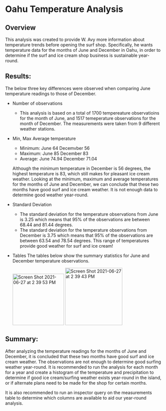 # Oahu Temperature Analysis
## Overview 

This analysis was created to provide W. Avy more information about temperature trends before opening the surf shop. Specifically, he wants temperature data for the months of June and December in Oahu, in order to determine if the surf and ice cream shop business is sustainable year-round.

## Results:

The below three key differences were observed when comparing June temperature readings to those of December.

- Number of observations
    - This analysis is based on a total of 1700 tempereature observatioins for the month of June, and 1517 temeperature observations for the month of December. The measurements were taken from 9 different weather stations.

- Min, Max Average temperature
    - Minimum: June 64 Decemvber 56
    - Maximum: June 85 December 83
    - Average: June 74.94 December 71.04

    Although the minimum temperature in December is 56 degrees, the highest temperature is 83, which still makes for pleasant ice cream weather. Looking at the         minimum, maximum and average temperatures for the months of June and December, we can conclude that these two months have good surf and ice cream weather. It is not    enough data to determine good weather year-round.

- Standard Deviation 
    - The standard deviation for the temperature observations from June is 3.25 which means that 95% of the observations are between 68.44 and 81.44 degrees.
    - The standard deviation for the temperature observations from December is 3.75 which means that 95% of the observations are between 63.54 and 78.54 degrees.
    This range of temperatures provide good weather for surf and ice cream!

- Tables
    The tables below show the summary statistics for June and December temperature observations.
    
    <img width="165" alt="Screen Shot 2021-06-27 at 2 39 53 PM" src="https://user-images.githubusercontent.com/17945476/123557156-5c92ff80-d75d-11eb-84f4-97bc8ccaed47.png">
    
    <img width="184" alt="Screen Shot 2021-06-27 at 2 39 43 PM" src="https://user-images.githubusercontent.com/17945476/123557160-60bf1d00-d75d-11eb-864e-28567110202c.png">



## Summary:
After analyzing the temperature readings for the months of June and December, it is concluded that these two months have good surf and ice cream weather. The observations are not enough to determine good surfing weather year-round. It is recommended to run the analysis for each month for a year and create a histogram of the temperature and precipitation to determine if good ice cream/surfing weather exists year-round in the island, or if alternate plans need to be made for the shop for certain months.

It is also recommended to run an inspector query on the measurements table to determine which columns are available to aid our year-round analysis.

